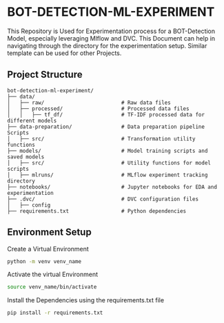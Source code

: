 # BOT-DETECTION-ML-EXPERIMENT
This Repository is Used for Experimentation process for a BOT-Detection Model, especially leveraging Mlflow and DVC. This Document can help in navigating through the directory for the experimentation setup. Similar template can be used for other Projects. 

## Project Structure
```
bot-detection-ml-experiment/
├── data/
│   ├── raw/                         # Raw data files 
│   ├── processed/                   # Processed data files 
│   │   ├── tf_df/                   # TF-IDF processed data for different models
├── data-preparation/                # Data preparation pipeline Scripts
│   ├── src/                         # Transformation utility functions
├── models/                          # Model training scripts and saved models
│   ├── src/                         # Utility functions for model scripts
│   ├── mlruns/                      # MLflow experiment tracking directory
├── notebooks/                       # Jupyter notebooks for EDA and experimentation
├── .dvc/                            # DVC configuration files
│   ├── config                 
├── requirements.txt                 # Python dependencies

```

## Environment Setup 
Create a Virtual Environment 
```bash
python -m venv venv_name
```
Activate the virtual Environment
```bash
source venv_name/bin/activate
```
Install the Dependencies using the requirements.txt file 
```bash
pip install -r requirements.txt
```
